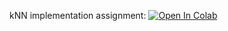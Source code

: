 kNN implementation assignment:
[![Open In Colab](https://colab.research.google.com/assets/colab-badge.svg)](https://colab.research.google.com/github/pstrepetov/ml-mipt-course/blob/main/assignment0_01_knn/knn_assignment_0_01.ipynb)

